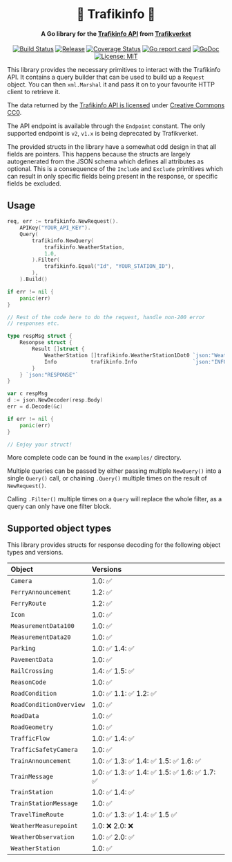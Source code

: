 <h1 align="center">
🚦 Trafikinfo 🦺
</h1>
<h4 align="center">A Go library for the <a href="https://api.trafikinfo.trafikverket.se/">Trafikinfo API</a> from <a href="https://www.trafikverket.se/">Trafikverket</a></h4>
<p align="center">
    <a href="https://github.com/daenney/trafikinfo/actions/workflows/ci.yml"><img src="https://github.com/daenney/trafikinfo/actions/workflows/ci.yml/badge.svg" alt="Build Status"></a>
	<a href="https://github.com/daenney/trafikinfo/releases"><img src="https://img.shields.io/github/release/daenney/trafikinfo.svg" alt="Release"></a>
    <a href="https://codecov.io/gh/daenney/trafikinfo"><img src="https://codecov.io/gh/daenney/trafikinfo/branch/main/graph/badge.svg" alt="Coverage Status"></a>
    <a href="https://goreportcard.com/report/code.dny.dev/trafikinfo"><img src="https://goreportcard.com/badge/code.dny.dev/trafikinfo" alt="Go report card"></a>
    <a href="https://pkg.go.dev/code.dny.dev/trafikinfo"><img src="https://pkg.go.dev/badge/code.dny.dev/trafikinfo.svg" alt="GoDoc"></a>
    <a href="LICENSE"><img src="https://img.shields.io/github/license/daenney/trafikinfo" alt="License: MIT"></a>
</p>

This library provides the necessary primitives to interact with the
Trafikinfo API. It contains a query builder that can be used to build up a
`Request` object. You can then `xml.Marshal` it and pass it on to your
favourite HTTP client to retrieve it.

The data returned by the [Trafikinfo API is licensed][tl] under [Creative Commons
CC0][cc0].

[tl]: https://api.trafikinfo.trafikverket.se/DynamicContent/ContentDetails/58e384810bb22118e8041667
[cc0]: https://creativecommons.org/publicdomain/zero/1.0/

The API endpoint is available through the `Endpoint` constant. The only
supported endpoint is `v2`, `v1.x` is being deprecated by Trafikverket.

The provided structs in the library have a somewhat odd design in that all
fields are pointers. This happens because the structs are largely
autogenerated from the JSON schema which defines all attributes as optional.
This is a consequence of the `Include` and `Exclude` primitives which can
result in only specific fields being present in the response, or specific
fields be excluded.

## Usage

```go
req, err := trafikinfo.NewRequest().
	APIKey("YOUR_API_KEY").
	Query(
		trafikinfo.NewQuery(
			trafikinfo.WeatherStation,
			1.0,
		).Filter(
			trafikinfo.Equal("Id", "YOUR_STATION_ID"),
		),
	).Build()

if err != nil {
	panic(err)
}

// Rest of the code here to do the request, handle non-200 error
// responses etc.

type respMsg struct {
	Resonpse struct {
		Result []struct {
			WeatherStation []trafikinfo.WeatherStation1Dot0 `json:"WeatherStation"`
			Info           trafikinfo.Info                  `json:"INFO"`
		}
	} `json:"RESPONSE"`
}

var c respMsg
d := json.NewDecoder(resp.Body)
err = d.Decode(&c)

if err != nil {
	panic(err)
}

// Enjoy your struct!
```

More complete code can be found in the `examples/` directory.

Multiple queries can be passed by either passing multiple `NewQuery()` into a
single `Query()` call, or chaining `.Query()` multiple times on the result of
`NewRequest()`.

Calling `.Filter()` multiple times on a `Query` will replace the whole filter,
as a query can only have one filter block.

## Supported object types

This library provides structs for response decoding for the following object
types and versions.

| Object | Versions |
:-- | :-----------
`Camera` | 1.0: ✅
`FerryAnnouncement` | 1.2: ✅
`FerryRoute` | 1.2: ✅
`Icon` | 1.0: ✅
`MeasurementData100` | 1.0: ✅
`MeasurementData20` | 1.0: ✅
`Parking` | 1.0: ✅ 1.4: ✅
`PavementData` | 1.0: ✅
`RailCrossing` | 1.4: ✅ 1.5: ✅
`ReasonCode` | 1.0: ✅
`RoadCondition` | 1.0: ✅ 1.1: ✅ 1.2: ✅
`RoadConditionOverview` | 1.0: ✅
`RoadData` | 1.0: ✅
`RoadGeometry` | 1.0: ✅
`TrafficFlow` | 1.0: ✅ 1.4: ✅
`TrafficSafetyCamera` | 1.0: ✅
`TrainAnnouncement` | 1.0: ✅ 1.3: ✅ 1.4: ✅ 1.5: ✅ 1.6: ✅
`TrainMessage` | 1.0: ✅ 1.3: ✅ 1.4: ✅ 1.5: ✅ 1.6: ✅ 1.7: ✅
`TrainStation` | 1.0: ✅ 1.4: ✅
`TrainStationMessage` | 1.0: ✅
`TravelTimeRoute` | 1.0: ✅ 1.3: ✅ 1.4: ✅ 1.5 ✅
`WeatherMeasurepoint` | 1.0: ❌ 2.0: ❌
`WeatherObservation` | 1.0: ✅ 2.0: ✅
`WeatherStation` | 1.0: ✅
